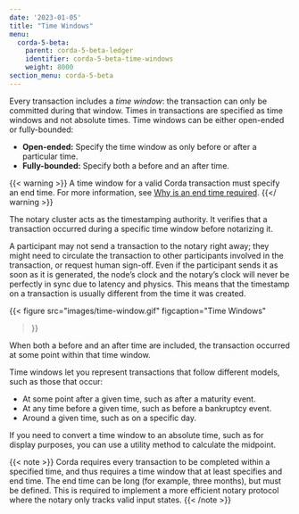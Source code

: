 ```yaml
---
date: '2023-01-05'
title: "Time Windows"
menu:
  corda-5-beta:
    parent: corda-5-beta-ledger
    identifier: corda-5-beta-time-windows
    weight: 8000
section_menu: corda-5-beta
---
```


Every transaction includes a *time window*: the transaction can only be committed during that window. Times in transactions are specified as time windows and not absolute times. Time windows can be either open-ended or fully-bounded:

* **Open-ended:** Specify the time window as only before or after a particular time.
* **Fully-bounded:** Specify both a before and an after time.

{{< warning >}}
A time window for a valid Corda transaction must specify an end time. For more information, see [Why is an end time required](#why-is-an-end-time-required).
{{</ warning >}}

The notary cluster acts as the timestamping authority. It verifies that a transaction occurred during a specific time window before notarizing it.

A participant may not send a transaction to the notary right away; they might need to circulate the transaction to other participants involved in the transaction, or request human sign-off. Even if the participant sends it as soon as it is generated, the node’s clock and the notary’s clock will never be perfectly in sync due to latency and physics. This means that the timestamp on a transaction is usually different from the time it was created.

{{< 
  figure
	 src="images/time-window.gif"
	 figcaption="Time Windows"
>}}

When both a before and an after time are included, the transaction occurred at some point within that time window.

Time windows let you represent transactions that follow different models, such as those that occur:

* At some point after a given time, such as after a maturity event.
* At any time before a given time, such as before a bankruptcy event.
* Around a given time, such as on a specific day.

If you need to convert a time window to an absolute time, such as for display purposes, you can use a utility method to calculate the midpoint.

{{< note >}}
Corda requires every transaction to be completed within a specified time, and thus requires a time window that at least specifies and end time. The end time can be long (for example, three months), but must be defined. This is required to implement a more efficient notary protocol where the notary only tracks valid input states.
{{< /note >}}